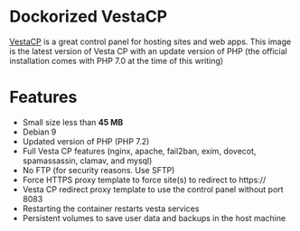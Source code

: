 # Dockorized VestaCP

[VestaCP](https://vestacp.com) is a great control panel for hosting sites and web apps. This image is the latest version of Vesta CP with an update version of PHP (the official installation comes with PHP 7.0 at the time of this writing)

# Features
- Small size less than **45 MB**
- Debian 9
- Updated version of PHP (PHP 7.2)
- Full Vesta CP features (nginx, apache, fail2ban, exim, dovecot, spamassassin, clamav, and mysql)
- No FTP (for security reasons. Use SFTP)
- Force HTTPS proxy template to force site(s) to redirect to https://
- Vesta CP redirect proxy template to use the control panel without port 8083
- Restarting the container restarts vesta services
- Persistent volumes to save user data and backups in the host machine
